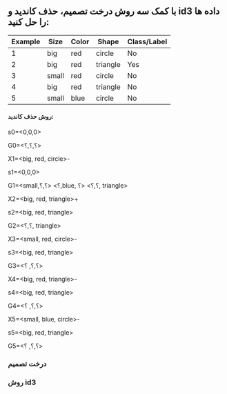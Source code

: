 ## با کمک سه روش درخت تصمیم، حذف کاندید و id3 داده ها را حل کنید:


  
| Example | Size  | Color | Shape    | Class/Label |
|---------|-------|-------|----------|-------------|
| 1       | big   | red   | circle   | No          |
| 2       | big   | red   | triangle | Yes         |
| 3       | small | red   | circle   | No          |
| 4       | big   | red   | triangle | No          |
| 5       | small | blue  | circle   | No          |



#### روش حذف کاندید:

s0=<0,0,0>

G0=<؟,؟,؟>


X1=<big, red, circle>-

s1=<0,0,0>

G1=<small,؟> <؟,؟,blue, ؟,؟> <؟, triangle>


X2=<big, red, triangle>+

s2=<big, red, triangle>

G2=<؟,؟, triangle>


X3=<small, red, circle>-

s3=<big, red, triangle>

G3=<؟,؟, ؟>


X4=<big, red, triangle>-

s4=<big, red, triangle>

G4=<؟,؟, ؟>


X5=<small, blue, circle>-

s5=<big, red, triangle>

G5=<؟,؟, ؟>


### درخت تصمیم



### روش id3






